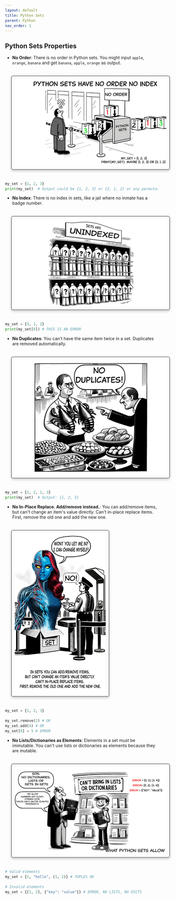 ```yaml
---
layout: default
title: Python Sets
parent: Python
nav_order: 1
---
```


## Python Sets Properties

- **No Order**: There is no order in Python sets. You might input `apple`, `orange`, `banana` and get `banana`, `apple`, `orange` as output.

<img src="PYTHONSETSNOORDER.png" alt="alt text" style="
    border: 2px solid gray;
    border-radius: 6px;
    box-shadow: 0px 4px 8px rgba(0, 0, 0, 0.2);
    margin: 20px;
    padding: 10px;
    width: 500px; /* Maintain aspect ratio */
    height: auto; /* Maintain aspect ratio */
    transition: transform 0.2s;
"/>

```python
my_set = {1, 2, 3}
print(my_set)  # Output could be {1, 2, 3} or {3, 1, 2} or any permutation
```

- **No Index**: There is no index in sets, like a jail where no inmate has a badge number.

<img src="setsareunindexed.png" alt="alt text" style="
    border: 2px solid gray;
    border-radius: 6px;
    box-shadow: 0px 4px 8px rgba(0, 0, 0, 0.2);
    margin: 20px;
    padding: 10px;
    width: 500px; /* Maintain aspect ratio */
    height: auto; /* Maintain aspect ratio */
    transition: transform 0.2s;
"/>

```python
my_set = {3, 1, 2}
print(my_set[0]) # THIS IS AN ERROR
```

- **No Duplicates**: You can't have the same item twice in a set. Duplicates are removed automatically.

<img src="noduplicatesgood.png" alt="alt text" style="
    border: 2px solid gray;
    border-radius: 6px;
    box-shadow: 0px 4px 8px rgba(0, 0, 0, 0.2);
    margin: 20px;
    padding: 10px;
    width: 500px; /* Maintain aspect ratio */
    height: auto; /* Maintain aspect ratio */
    transition: transform 0.2s;
"/>

```python
my_set = {1, 2, 2, 3}
print(my_set)  # Output: {1, 2, 3}
```

- **No In-Place Replace. Add/remove instead.**: You can add/remove items, but can't change an item's value directly. Can't in-place replace items. First, remove the old one and add the new one.

<img src="cantinplacereplace.png" alt="alt text" style="
    border: 2px solid gray;
    border-radius: 6px;
    box-shadow: 0px 4px 8px rgba(0, 0, 0, 0.2);
    margin: 20px;
    padding: 10px;
    width: 300px; /* Maintain aspect ratio */
    height: auto; /* Maintain aspect ratio */
    transition: transform 0.2s;
"/>

```python
my_set = {1, 2, 3}

my_set.remove(2) # OK
my_set.add(4) # OK
my_set[0] = 5 # ERROR
```

- **No Lists/Dictionaries as Elements**: Elements in a set must be immutable. You can't use lists or dictionaries as elements because they are mutable.

<img src="whatpythonsetsallow.png" alt="alt text" style="
    border: 2px solid gray;
    border-radius: 6px;
    box-shadow: 0px 4px 8px rgba(0, 0, 0, 0.2);
    margin: 20px;
    padding: 10px;
    width: 500px; /* Maintain aspect ratio */
    height: auto; /* Maintain aspect ratio */
    transition: transform 0.2s;
"/>

```python
# Valid elements
my_set = {1, "hello", (1, 2)} # TUPLES OK

# Invalid elements
my_set = {[1, 2], {"key": "value"}} # ERROR, NO LISTS, NO DICTS
```
